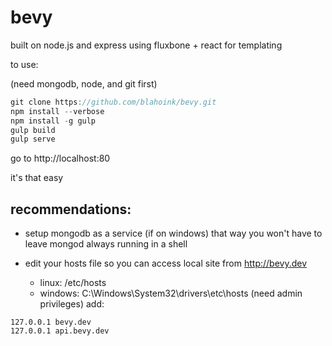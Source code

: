 bevy
=======

built on node.js and express
using fluxbone + react for templating

to use:

(need mongodb, node, and git first)

```javascript
git clone https://github.com/blahoink/bevy.git
npm install --verbose
npm install -g gulp
gulp build
gulp serve
```
go to http://localhost:80

it's that easy

recommendations:
----------------

- setup mongodb as a service (if on windows)
that way you won't have to leave mongod always running in a shell

- edit your hosts file so you can access local site from http://bevy.dev
	- linux: /etc/hosts
	- windows: C:\Windows\System32\drivers\etc\hosts (need admin privileges)
add:
```
127.0.0.1 bevy.dev
127.0.0.1 api.bevy.dev
```
